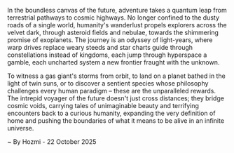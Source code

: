 
In the boundless canvas of the future, adventure takes a quantum leap from terrestrial pathways to cosmic highways. No longer confined to the dusty roads of a single world, humanity's wanderlust propels explorers across the velvet dark, through asteroid fields and nebulae, towards the shimmering promise of exoplanets. The journey is an odyssey of light-years, where warp drives replace weary steeds and star charts guide through constellations instead of kingdoms, each jump through hyperspace a gamble, each uncharted system a new frontier fraught with the unknown.

To witness a gas giant's storms from orbit, to land on a planet bathed in the light of twin suns, or to discover a sentient species whose philosophy challenges every human paradigm – these are the unparalleled rewards. The intrepid voyager of the future doesn't just cross distances; they bridge cosmic voids, carrying tales of unimaginable beauty and terrifying encounters back to a curious humanity, expanding the very definition of home and pushing the boundaries of what it means to be alive in an infinite universe.

~ By Hozmi - 22 October 2025
